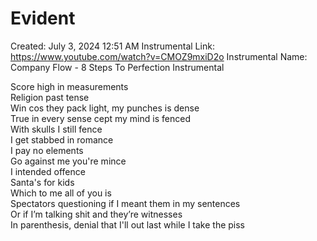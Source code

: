 # Evident

Created: July 3, 2024 12:51 AM
Instrumental Link: https://www.youtube.com/watch?v=CMOZ9mxiD2o
Instrumental Name: Company Flow - 8 Steps To Perfection Instrumental
     
Score high in measurements  
Religion past tense  
Win cos they pack light, my punches is dense  
True in every sense cept my mind is fenced  
With skulls I still fence  
I get stabbed in romance  
I pay no elements  
Go against me you're mince  
I intended offence  
Santa's for kids  
Which to me all of you is  
Spectators questioning if I meant them in my sentences  
Or if I’m talking shit and they’re witnesses  
In parenthesis, denial that I'll out last while I take the piss  